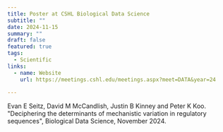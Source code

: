 ```yaml
---
title: Poster at CSHL Biological Data Science
subtitle: ""
date: 2024-11-15
summary: ""
draft: false
featured: true
tags:
  - Scientific
links:
  - name: Website
    url: https://meetings.cshl.edu/meetings.aspx?meet=DATA&year=24
    
---
```


Evan E Seitz, David M McCandlish, Justin B Kinney and Peter K Koo. "Deciphering the determinants of mechanistic variation in
regulatory sequences", Biological Data Science, November 2024.

